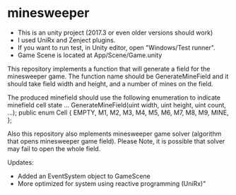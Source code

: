 # minesweeper

- This is an unity project (2017.3 or even older versions should work)
- I used UniRx and Zenject plugins.
- If you want to run test, in Unity editor, open "Windows/Test runner".
- Game Scene is located at App/Scene/Game.unity

This repository implements a function that will generate a field for the minesweeper game. The function name should be GenerateMineField and it should take field width and height, and a number of mines on the field.

The produced minefield should use the following enumeration to indicate minefield cell state
  ... GenerateMineField(uint width, uint height, uint count, ...);
        public enum Cell { EMPTY,
  M1,
  M2,
  M3,
  M4,
  M5,
  M6,
  M7,
  M8,
  M9,
  MINE,
};

Also this repository also mplements minesweeper game solver (algorithm that opens minesweeper game field).
Please Note, it is possible that solver may fail to open the whole field.

Updates:
* Added an EventSystem object to GameScene 
* More optimized for system using reactive programming (UniRx)"

